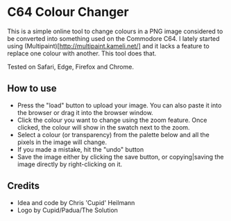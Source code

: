 # C64 Colour Changer

This is a simple online tool to change colours in a PNG image considered to be converted into something used on the Commodore C64. I lately started using (Multipaint)[http://multipaint.kameli.net/] and it lacks a feature to replace one colour with another. This tool does that.

Tested on Safari, Edge, Firefox and Chrome.

## How to use

* Press the "load" button to upload your image. You can also paste it into the browser or drag it into the browser window.
* Click the colour you want to change using the zoom feature. Once clicked, the colour will show in the swatch next to the zoom. 
* Select a colour (or transparency) from the palette below and all the pixels in the image will change.
* If you made a mistake, hit the "undo" button
* Save the image either by clicking the save button, or copying|saving the image directly by right-clicking on it.

## Credits

* Idea and code by Chris 'Cupid' Heilmann
* Logo by Cupid/Padua/The Solution